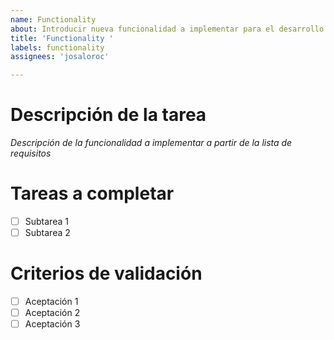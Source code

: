 ```yaml
---
name: Functionality
about: Introducir nueva funcionalidad a implementar para el desarrollo del proyecto.
title: 'Functionality '
labels: functionality
assignees: 'josaloroc'

---
```


# Descripción de la tarea
*Descripción de la funcionalidad a implementar a partir de la lista de requisitos*

# Tareas a completar
- [ ] Subtarea 1
- [ ] Subtarea 2

# Criterios de validación
- [ ] Aceptación 1
- [ ] Aceptación 2
- [ ] Aceptación 3

